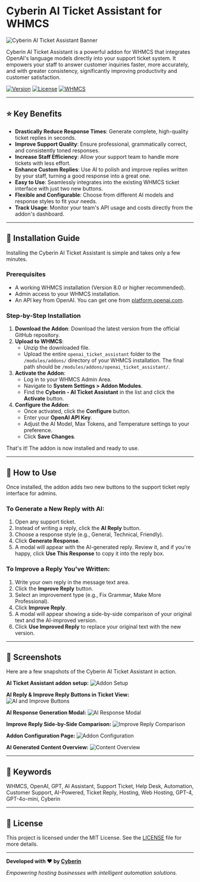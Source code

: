 # Cyberin AI Ticket Assistant for WHMCS

![Cyberin AI Ticket Assistant Banner](https://media.cyberin.in/file/cyberin/images/logo_big.png)

Cyberin AI Ticket Assistant is a powerful addon for WHMCS that integrates OpenAI's language models directly into your support ticket system. It empowers your staff to answer customer inquiries faster, more accurately, and with greater consistency, significantly improving productivity and customer satisfaction.

[![Version](https://img.shields.io/badge/version-1.5-blue.svg)](https://cyberin.in)
[![License](https://img.shields.io/badge/license-MIT-green.svg)](LICENSE)
[![WHMCS](https://img.shields.io/badge/WHMCS-8.0+-orange.svg)](https://www.whmcs.com)

---

## ⭐ Key Benefits

- **Drastically Reduce Response Times**: Generate complete, high-quality ticket replies in seconds.
- **Improve Support Quality**: Ensure professional, grammatically correct, and consistently toned responses.
- **Increase Staff Efficiency**: Allow your support team to handle more tickets with less effort.
- **Enhance Custom Replies**: Use AI to polish and improve replies written by your staff, turning a good response into a great one.
- **Easy to Use**: Seamlessly integrates into the existing WHMCS ticket interface with just two new buttons.
- **Flexible and Configurable**: Choose from different AI models and response styles to fit your needs.
- **Track Usage**: Monitor your team's API usage and costs directly from the addon's dashboard.

---

## 🚀 Installation Guide

Installing the Cyberin AI Ticket Assistant is simple and takes only a few minutes.

### Prerequisites

- A working WHMCS installation (Version 8.0 or higher recommended).
- Admin access to your WHMCS installation.
- An API key from OpenAI. You can get one from [platform.openai.com](https://platform.openai.com).

### Step-by-Step Installation

1.  **Download the Addon**: Download the latest version from the official GitHub repository.
2.  **Upload to WHMCS**:
    - Unzip the downloaded file.
    - Upload the entire `openai_ticket_assistant` folder to the `/modules/addons/` directory of your WHMCS installation. The final path should be `/modules/addons/openai_ticket_assistant/`.
3.  **Activate the Addon**:
    - Log in to your WHMCS Admin Area.
    - Navigate to **System Settings > Addon Modules**.
    - Find the **Cyberin - AI Ticket Assistant** in the list and click the **Activate** button.
4.  **Configure the Addon**:
    - Once activated, click the **Configure** button.
    - Enter your **OpenAI API Key**.
    - Adjust the AI Model, Max Tokens, and Temperature settings to your preference.
    - Click **Save Changes**.

That's it! The addon is now installed and ready to use.

---

## 📖 How to Use

Once installed, the addon adds two new buttons to the support ticket reply interface for admins.

### To Generate a New Reply with AI:

1.  Open any support ticket.
2.  Instead of writing a reply, click the **AI Reply** button.
3.  Choose a response style (e.g., General, Technical, Friendly).
4.  Click **Generate Response**.
5.  A modal will appear with the AI-generated reply. Review it, and if you're happy, click **Use This Response** to copy it into the reply box.

### To Improve a Reply You've Written:

1.  Write your own reply in the message text area.
2.  Click the **Improve Reply** button.
3.  Select an improvement type (e.g., Fix Grammar, Make More Professional).
4.  Click **Improve Reply**.
5.  A modal will appear showing a side-by-side comparison of your original text and the AI-improved version.
6.  Click **Use Improved Reply** to replace your original text with the new version.

---

## 📸 Screenshots

Here are a few snapshots of the Cyberin AI Ticket Assistant in action.

**AI Ticket Assistant addon setup:**
![Addon Setup](docs/images/ticket-assistant-addon-setup.png)

**AI Reply & Improve Reply Buttons in Ticket View:**
![AI and Improve Buttons](docs/images/01-ticket-buttons.png)

**AI Response Generation Modal:**
![AI Response Modal](docs/images/02-ai-response-modal.png)

**Improve Reply Side-by-Side Comparison:**
![Improve Reply Comparison](docs/images/03-improve-reply-modal.png)

**Addon Configuration Page:**
![Addon Configuration](docs/images/04-addon-configuration.png)

**AI Generated Content Overview:**
![Content Overview](docs/images/05-addon-content-overview.png)

---

## 🔑 Keywords

WHMCS, OpenAI, GPT, AI Assistant, Support Ticket, Help Desk, Automation, Customer Support, AI-Powered, Ticket Reply, Hosting, Web Hosting, GPT-4, GPT-4o-mini, Cyberin

---

## 📄 License

This project is licensed under the MIT License. See the [LICENSE](LICENSE) file for more details.

---

**Developed with ❤️ by [Cyberin](https://cyberin.in)**

_Empowering hosting businesses with intelligent automation solutions._
